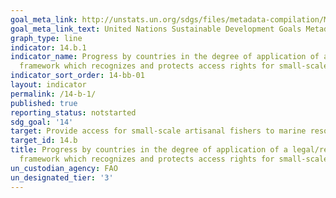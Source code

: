 ```yaml
---
goal_meta_link: http://unstats.un.org/sdgs/files/metadata-compilation/Metadata-Goal-14.pdf
goal_meta_link_text: United Nations Sustainable Development Goals Metadata (pdf 288kB)
graph_type: line
indicator: 14.b.1
indicator_name: Progress by countries in the degree of application of a legal/regulatory/policy/institutional
  framework which recognizes and protects access rights for small-scale fisheries
indicator_sort_order: 14-bb-01
layout: indicator
permalink: /14-b-1/
published: true
reporting_status: notstarted
sdg_goal: '14'
target: Provide access for small-scale artisanal fishers to marine resources and markets
target_id: 14.b
title: Progress by countries in the degree of application of a legal/regulatory/policy/institutional
  framework which recognizes and protects access rights for small-scale fisheries
un_custodian_agency: FAO
un_designated_tier: '3'
---
```

